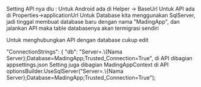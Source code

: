 Setting API nya dlu :
Untuk Android ada di Helper -> BaseUrl
Untuk API ada di Properties->applicationUrl
Untuk Database kita menggunakan SqlServer, jadi tinggal membuat database baru dengan nama "MadingApp", dan jalankan API maka table databasenya akan termigrasi sendiri 

Untuk menghubungkan API dengan database cukup edit 

"ConnectionStrings": {
    "db": "Server=.\\{Nama Server};Database=MadingApp;Trusted_Connection=True",
    di API dibagian appsettings.json
Setting juga dibagian MadingAppContext di API  optionsBuilder.UseSqlServer("Server=.\\{Nama Server};Database=MadingApp;Trusted_Connection=True");
